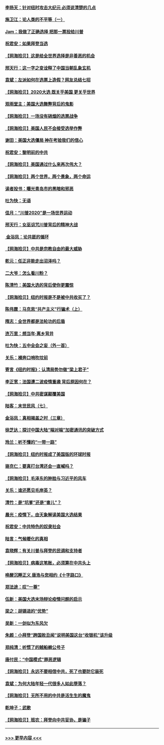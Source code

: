 #### [李扬天：针对纽时攻击大纪元 必须说清楚的几点](../pages/nsc993/n12536001.md?t=11100502) 
#### [施卫江：论人类的不平等（一）](../pages/nsc993/n12535700.md?t=11100502) 
#### [Jam：我做了正确选择 把那一票投给川普](../pages/nsc993/n12535743.md?t=11100502) 
#### [祝君安：如果拜登当选](../pages/nsc993/n12535726.md?t=11100502) 
#### [【网海拾贝】这是给全世界选择是非善恶的机会](../pages/nsc993/n12535061.md?t=11100502) 
#### [邢天行：这一字之变诠释了中国当朝乱象玄机](../pages/nsc993/n12533446.md?t=11100502) 
#### [袁斌：左派如何在选票上造假？网友总结七招](../pages/nsc993/n12533180.md?t=11100502) 
#### [【网海拾贝】2020大选 既关乎美国 更关乎世界](../pages/nsc993/n12533161.md?t=11100502) 
#### [观雨堂主：美国大选舞弊背后的鬼影](../pages/nsc993/n12533153.md?t=11100502) 
#### [【网海拾贝】一场没有硝烟的选票战争](../pages/nsc993/n12531883.md?t=11100502) 
#### [【网海拾贝】美国人民不会接受选举作弊](../pages/nsc993/n12528850.md?t=11100502) 
#### [谢田：美国大选僵局 神在考验我们的信心](../pages/nsc993/n12527932.md?t=11100502) 
#### [祝君安：黎明前的中共](../pages/nsc993/n12524071.md?t=11100502) 
#### [【网海拾贝】美国通过什么来再次伟大？](../pages/nsc993/n12523844.md?t=11100502) 
#### [【网海拾贝】两个世界，两个景象，两个命运](../pages/nsc993/n12521419.md?t=11100502) 
#### [读者投书：曝光青岛市的黑暗和邪恶](../pages/nsc993/n12520988.md?t=11100502) 
#### [吐为快：无语](../pages/nsc993/n12518588.md?t=11100502) 
#### [佳月：“川普2020”是一场世界运动](../pages/nsc993/n12518581.md?t=11100502) 
#### [邢天行：女巫诅咒川普背后的精神大战](../pages/nsc993/n12517257.md?t=11100502) 
#### [ 金浴凤：论共匪的循环](../pages/nsc993/n12517133.md?t=11100502) 
#### [【网海拾贝】中共是宗教自由的最大威胁](../pages/nsc993/n12516879.md?t=11100502) 
#### [乾元：任正非能走出沼泽吗？](../pages/nsc993/n12515831.md?t=11100502) 
#### [二大爷：怎么看川粉？](../pages/nsc993/n12515820.md?t=11100502) 
#### [陈清竹：美国大选的背后使你更震惊](../pages/nsc993/n12515589.md?t=11100502) 
#### [【网海拾贝】纽约时报是不是被中共收买了？](../pages/nsc993/n12515122.md?t=11100502) 
#### [陈伟霆：马克思“共产主义”行骗术（上）](../pages/nsc993/n12510217.md?t=11100502) 
#### [隋志：全世界都是法轮功的后盾](../pages/nsc993/n12510636.md?t=11100502) 
#### [连万里：想当年‧离乡背井](../pages/nsc993/n12510623.md?t=11100502) 
#### [吐为快：五中全会之妄（外一首）](../pages/nsc993/n12510470.md?t=11100502) 
#### [关乐：裸奔口哨吹坟前](../pages/nsc993/n12510403.md?t=11100502) 
#### [寄言《纽约时报》：认清局势勿做“梁上君子”](../pages/nsc993/n12510042.md?t=11100502) 
#### [李正宽：法国遭二波疫情重袭 背后原因何在？](../pages/nsc993/n12509971.md?t=11100502) 
#### [【网海拾贝】中共密谋颠覆美国](../pages/nsc993/n12509816.md?t=11100502) 
#### [陆客：末世民风（七）](../pages/nsc993/n12507822.md?t=11100502) 
#### [金浴凤：真相揭盖之时（三章）](../pages/nsc993/n12507804.md?t=11100502) 
#### [徐芝达：探讨中国大陆“端对端”加密通讯的突破方式](../pages/nsc993/n12507682.md?t=11100502) 
#### [玲兰：听不懂的“一带一路”](../pages/nsc993/n12507669.md?t=11100502) 
#### [【网海拾贝】纽约时报成了美国版的环球时报](../pages/nsc993/n12507053.md?t=11100502) 
#### [骆克仁：要真打台湾还会一直喊吗？](../pages/nsc993/n12506843.md?t=11100502) 
#### [【网海拾贝】毛泽东的肿脸与习近平的风车](../pages/nsc993/n12504537.md?t=11100502) 
#### [关乐：谁还愿见毛岸英？](../pages/nsc993/n12503866.md?t=11100502) 
#### [清竹：是“坑爹”还是“害儿”？](../pages/nsc993/n12503034.md?t=11100502) 
#### [晨光：疫情下，由天象解读美国大选结果](../pages/nsc993/n12502536.md?t=11100502) 
#### [祝君安：中共特色的奴隶社会](../pages/nsc993/n12501529.md?t=11100502) 
#### [陆言：气候暖化的真相](../pages/nsc993/n12501183.md?t=11100502) 
#### [袁晓辉：有关川普与拜登的民调和支持者](../pages/nsc993/n12500433.md?t=11100502) 
#### [【网海拾贝】病毒这笔账，必须算在中共头上](../pages/nsc993/n12500320.md?t=11100502) 
#### [唤醒沉睡正义 唐浩与您相约《十字路口》](../pages/nsc993/n12497980.md?t=11100502) 
#### [郑法途：叹“一尊”](../pages/nsc993/n12498837.md?t=11100502) 
#### [伍新：美国大选末场辩论疫情问题的启示](../pages/nsc993/n12498829.md?t=11100502) 
#### [梁之：胡锡进的“优势”](../pages/nsc993/n12498780.md?t=11100502) 
#### [吴新：一剑似为东风欠](../pages/nsc993/n12498772.md?t=11100502) 
#### [朱颜：小拜登“跨国败丑闻”说明美国这台“收银机”该升级](../pages/nsc993/n12498731.md?t=11100502) 
#### [郑纯清：听惯了的贼船艄公号子](../pages/nsc993/n12498721.md?t=11100502) 
#### [唐付民：“中国模式”罪恶逻辑](../pages/nsc993/n12498310.md?t=11100502) 
#### [【网海拾贝】永远不要相信中共，死了也要防它装死](../pages/nsc993/n12498162.md?t=11100502) 
#### [袁斌：为何大陆年轻一代很多人如此堕落？](../pages/nsc993/n12495696.md?t=11100502) 
#### [【网海拾贝】无所不用的中共是活生生的魔鬼](../pages/nsc993/n12495621.md?t=11100502) 
#### [乾坤子：武歌](../pages/nsc993/n12493391.md?t=11100502) 
#### [【网海拾贝】班农：拜登向中共妥协，是骗子](../pages/nsc993/n12492877.md?t=11100502) 

----
#### [ >>> 更早内容 <<< ](../indexes/nsc993-earlier.md)
